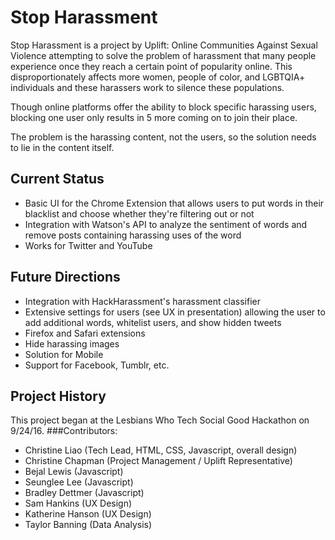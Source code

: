 # Stop Harassment

Stop Harassment is a project by Uplift: Online Communities Against Sexual Violence attempting to solve the problem of harassment
that many people experience once they reach a certain point of popularity online.  This disproportionately affects more women, people of color, and LGBTQIA+ individuals and these harassers work to silence these populations.

Though online platforms offer the ability to block specific harassing users, blocking one user only results in 5 more coming on to join
their place.

The problem is the harassing content, not the users, so the solution needs to lie in the content itself.

## Current Status
* Basic UI for the Chrome Extension that allows users to put words in their blacklist and choose whether they're filtering out or not
* Integration with Watson's API to analyze the sentiment of words and remove posts containing harassing uses of the word
* Works for Twitter and YouTube

## Future Directions
* Integration with HackHarassment's harassment classifier
* Extensive settings for users (see UX in presentation) allowing the user to add additional words, whitelist users, and show hidden tweets
* Firefox and Safari extensions
* Hide harassing images
* Solution for Mobile
* Support for Facebook, Tumblr, etc.

## Project History
This project began at the Lesbians Who Tech Social Good Hackathon on 9/24/16.
###Contributors:
* Christine Liao (Tech Lead, HTML, CSS, Javascript, overall design)
* Christine Chapman (Project Management / Uplift Representative)
* Bejal Lewis (Javascript)
* Seunglee Lee (Javascript)
* Bradley Dettmer (Javascript)
* Sam Hankins (UX Design)
* Katherine Hanson (UX Design)
* Taylor Banning (Data Analysis)
